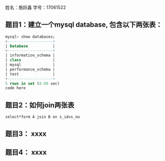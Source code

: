 姓名：施跃鑫
学号：17061522

## 题目1：建立一个mysql database, 包含以下两张表：
```sql
mysql> show databases;
+--------------------+
| Database           |
+--------------------+
| information_schema |
| class              |
| mysql              |
| performance_schema |
| test               |
+--------------------+
5 rows in set (0.00 sec)
code here
```
## 题目2：如何join两张表
```
select*form A join B on s_id=s_no
```

## 题目3： xxxx

## 题目4： xxxx
